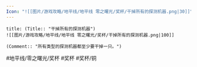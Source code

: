 ```yaml
---
Icon: "![[图片/游戏攻略/地平线/地平线 零之曙光/奖杯/干掉所有的探测机器.png|30]]"
---
```

```ad-common-bronze-trophy
title: (Title:: "干掉所有的探测机器")
![[图片/游戏攻略/地平线/地平线 零之曙光/奖杯/干掉所有的探测机器.png|100]]

(Comment:: "所有类型的探测机器都至少要干掉一只。")
```

#地平线/零之曙光/奖杯 #奖杯 #奖杯/铜
